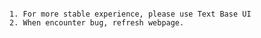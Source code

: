 ```Alpha Version v1.0.1

1. For more stable experience, please use Text Base UI
2. When encounter bug, refresh webpage.